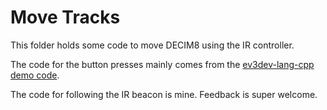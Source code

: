 # Move Tracks
This folder holds some code to move DECIM8 using the IR controller.

The code for the button presses mainly comes from the [ev3dev-lang-cpp demo code](https://github.com/ddemidov/ev3dev-lang-cpp/tree/master/demos).

The code for following the IR beacon is mine.  Feedback is super welcome.
